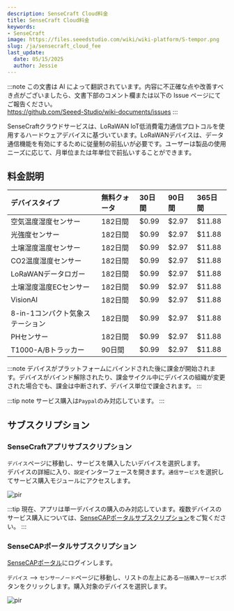 ```yaml
---
description: SenseCraft Cloud料金
title: SenseCraft Cloud料金
keywords:
- SenseCraft
image: https://files.seeedstudio.com/wiki/wiki-platform/S-tempor.png
slug: /ja/sensecraft_cloud_fee
last_update:
  date: 05/15/2025
  author: Jessie
---
```

:::note
この文書は AI によって翻訳されています。内容に不正確な点や改善すべき点がございましたら、文書下部のコメント欄または以下の Issue ページにてご報告ください。  
https://github.com/Seeed-Studio/wiki-documents/issues
:::

SenseCraftクラウドサービスは、LoRaWAN IoT低消費電力通信プロトコルを使用するハードウェアデバイスに基づいています。LoRaWANデバイスは、データ通信機能を有効にするために従量制の前払いが必要です。ユーザーは製品の使用ニーズに応じて、月単位または年単位で前払いすることができます。

## 料金説明


|**デバイスタイプ**|**無料クォータ**|**30日間**|**90日間**|**365日間**|
| :- | :- | :- | :- | :- |
|空気温度湿度センサー|182日間|$0.99|$2.97|$11.88|
|光強度センサー|182日間|$0.99|$2.97|$11.88|
|土壌湿度温度センサー|182日間|$0.99|$2.97|$11.88|
|CO2温度湿度センサー|182日間|$0.99|$2.97|$11.88|
|LoRaWANデータロガー|182日間|$0.99|$2.97|$11.88|
|土壌湿度温度ECセンサー|182日間|$0.99|$2.97|$11.88|
|VisionAI|182日間|$0.99|$2.97|$11.88|
|8-in-1コンパクト気象ステーション|182日間|$0.99|$2.97|$11.88|
|PHセンサー|182日間|$0.99|$2.97|$11.88|
|T1000-A/Bトラッカー|90日間|$0.99|$2.97|$11.88|

:::note
デバイスがプラットフォームにバインドされた後に課金が開始されます。デバイスがバインド解除されたり、課金サイクル中にデバイスの組織が変更された場合でも、課金は中断されず、デバイス単位で課金されます。
:::

:::tip note
サービス購入は`Paypal`のみ対応しています。
:::
## サブスクリプション


### SenseCraftアプリサブスクリプション

`デバイス`ページに移動し、サービスを購入したいデバイスを選択します。  
デバイスの詳細に入り、`設定`インターフェースを開きます。`通信サービス`を選択してサービス購入モジュールにアクセスします。

<p style={{textAlign: 'center'}}><img src="https://files.seeedstudio.com/wiki/sensecap_mate_app/fee_1.png" alt="pir" width={600} height="auto" /></p>



:::tip
現在、アプリは単一デバイスの購入のみ対応しています。複数デバイスのサービス購入については、[SenseCAPポータルサブスクリプション](https://wiki.seeedstudio.com/sensecraft_cloud_fee/#sensecap-portal-services-subscription)をご覧ください。
:::



### SenseCAPポータルサブスクリプション


[SenseCAPポータル](https://sensecap.seeed.cc)にログインします。

`デバイス` —> `センサーノード`ページに移動し、リストの左上にある`一括購入サービス`ボタンをクリックします。購入対象のデバイスを選択します。

<p style={{textAlign: 'center'}}><img src="https://files.seeedstudio.com/wiki/sensecap_mate_app/portal_fee_1.png" alt="pir" width={600} height="auto" /></p>